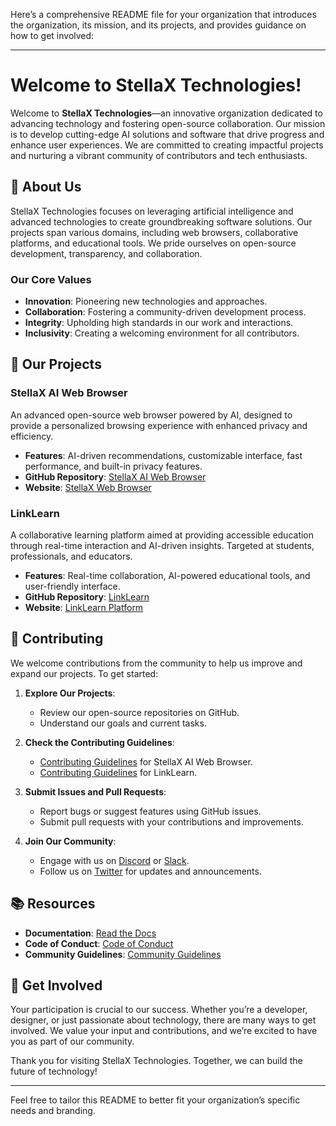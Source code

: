 Here’s a comprehensive README file for your organization that introduces the organization, its mission, and its projects, and provides guidance on how to get involved:

---

# Welcome to StellaX Technologies!

Welcome to **StellaX Technologies**—an innovative organization dedicated to advancing technology and fostering open-source collaboration. Our mission is to develop cutting-edge AI solutions and software that drive progress and enhance user experiences. We are committed to creating impactful projects and nurturing a vibrant community of contributors and tech enthusiasts.

## 📢 About Us

StellaX Technologies focuses on leveraging artificial intelligence and advanced technologies to create groundbreaking software solutions. Our projects span various domains, including web browsers, collaborative platforms, and educational tools. We pride ourselves on open-source development, transparency, and collaboration.

### Our Core Values
- **Innovation**: Pioneering new technologies and approaches.
- **Collaboration**: Fostering a community-driven development process.
- **Integrity**: Upholding high standards in our work and interactions.
- **Inclusivity**: Creating a welcoming environment for all contributors.

## 🚀 Our Projects

### StellaX AI Web Browser
An advanced open-source web browser powered by AI, designed to provide a personalized browsing experience with enhanced privacy and efficiency.

- **Features**: AI-driven recommendations, customizable interface, fast performance, and built-in privacy features.
- **GitHub Repository**: [StellaX AI Web Browser](https://github.com/stellax-tech/stellax.web)
- **Website**: [StellaX Web Browser](https://stellax.tech)

### LinkLearn
A collaborative learning platform aimed at providing accessible education through real-time interaction and AI-driven insights. Targeted at students, professionals, and educators.

- **Features**: Real-time collaboration, AI-powered educational tools, and user-friendly interface.
- **GitHub Repository**: [LinkLearn](https://github.com/stellax-tech/linklearn)
- **Website**: [LinkLearn Platform](https://linklearn.stellax.tech)

## 📜 Contributing

We welcome contributions from the community to help us improve and expand our projects. To get started:

1. **Explore Our Projects**:
   - Review our open-source repositories on GitHub.
   - Understand our goals and current tasks.

2. **Check the Contributing Guidelines**:
   - [Contributing Guidelines](https://github.com/stellax-tech/stellax.web/blob/main/CONTRIBUTING.md) for StellaX AI Web Browser.
   - [Contributing Guidelines](https://github.com/stellax-tech/linklearn/blob/main/CONTRIBUTING.md) for LinkLearn.

3. **Submit Issues and Pull Requests**:
   - Report bugs or suggest features using GitHub issues.
   - Submit pull requests with your contributions and improvements.

4. **Join Our Community**:
   - Engage with us on [Discord](https://discord.gg/stellax) or [Slack](https://slack.com/stellax).
   - Follow us on [Twitter](https://twitter.com/stellax_tech) for updates and announcements.

## 📚 Resources

- **Documentation**: [Read the Docs](https://docs.stellax.tech)
- **Code of Conduct**: [Code of Conduct](https://github.com/stellax-tech/stellax.web/blob/main/CODE_OF_CONDUCT.md)
- **Community Guidelines**: [Community Guidelines](https://github.com/stellax-tech/stellax.web/blob/main/COMMUNITY_GUIDELINES.md)

## 🤝 Get Involved

Your participation is crucial to our success. Whether you’re a developer, designer, or just passionate about technology, there are many ways to get involved. We value your input and contributions, and we’re excited to have you as part of our community.

Thank you for visiting StellaX Technologies. Together, we can build the future of technology!

---

Feel free to tailor this README to better fit your organization’s specific needs and branding.